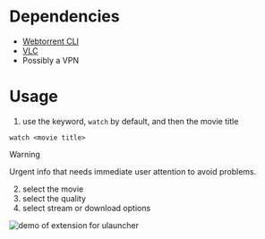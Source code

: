 # Dependencies
- [Webtorrent CLI](https://github.com/webtorrent/webtorrent-cli)
- [VLC](https://www.videolan.org/vlc/)
- Possibly a VPN

# Usage
1. use the keyword, `watch` by default, and then the movie title
```
watch <movie title>
```
> [!WARNING]
> Urgent info that needs immediate user attention to avoid problems.

2. select the movie
3. select the quality
4. select stream or download options

![demo of extension for ulauncher](demo/demo.GIF)
